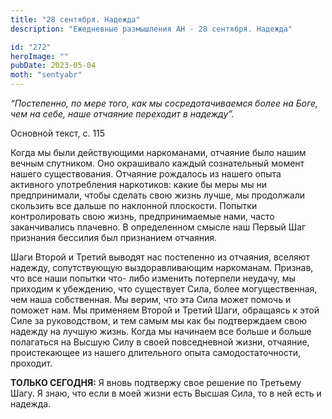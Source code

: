 ```yaml
---
title: "28 сентября. Надежда"
description: "Ежедневные размышления АН - 28 сентября. Надежда"

id: "272"
heroImage: ""
pubDate: 2023-05-04
moth: "sentyabr"
---
```


_“Постепенно, по мере того, как мы сосредотачиваемся более на Боге, чем на
себе, наше отчаяние переходит в надежду”._

Основной текст, с. 115

Когда мы были действующими наркоманами, отчаяние было нашим вечным спутником.
Оно окрашивало каждый сознательный момент нашего существования. Отчаяние
рождалось из нашего опыта активного употребления наркотиков: какие бы меры мы
ни предпринимали, чтобы сделать свою жизнь лучше, мы продолжали скользить все
дальше по наклонной плоскости. Попытки контролировать свою жизнь,
предпринимаемые нами, часто заканчивались плачевно. В определенном смысле наш
Первый Шаг признания бессилия был признанием отчаяния.

Шаги Второй и Третий выводят нас постепенно из отчаяния, вселяют надежду,
сопутствующую выздоравливающим наркоманам. Признав, что все наши попытки что-
либо изменить потерпели неудачу, мы приходим к убеждению, что существует Сила,
более могущественная, чем наша собственная. Мы верим, что эта Сила может
помочь и поможет нам. Мы применяем Второй и Третий Шаги, обращаясь к этой Силе
за руководством, и тем самым мы как бы подтверждаем свою надежду на лучшую
жизнь. Когда мы начинаем все больше и больше полагаться на Высшую Силу в своей
повседневной жизни, отчаяние, проистекающее из нашего длительного опыта
самодостаточности, проходит.

**ТОЛЬКО СЕГОДНЯ:** Я вновь подтвержу свое решение по Третьему Шагу. Я знаю,
что если в моей жизни есть Высшая Сила, то в ней есть и надежда.
